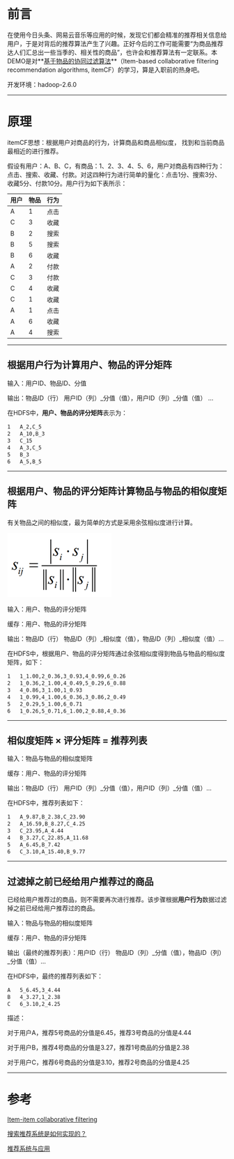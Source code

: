 # 前言

在使用今日头条、网易云音乐等应用的时候，发现它们都会精准的推荐相关信息给用户，于是对背后的推荐算法产生了兴趣。正好今后的工作可能需要“为商品推荐达人们汇总出一些当季的、相关性的商品”，也许会和推荐算法有一定联系。本DEMO是对**[基于物品的协同过滤算法](https://en.wikipedia.org/wiki/Item-item_collaborative_filtering)**（Item-based collaborative filtering recommendation algorithms, itemCF）的学习，算是入职前的热身吧。



开发环境：hadoop-2.6.0



---

# 原理

itemCF思想：根据用户对商品的行为，计算商品和商品相似度， 找到和当前商品最相近的进行推荐。 



假设有用户：A、B、C，有商品：1、2、3、4、5、6，用户对商品有四种行为：点击、搜索、收藏、付款。对这四种行为进行简单的量化：点击1分、搜索3分、收藏5分、付款10分。用户行为如下表所示：

| 用户   | 物品   | 行为   |
| ---- | ---- | ---- |
| A    | 1    | 点击   |
| C    | 3    | 收藏   |
| B    | 2    | 搜索   |
| B    | 5    | 搜索   |
| B    | 6    | 收藏   |
| A    | 2    | 付款   |
| C    | 3    | 付款   |
| C    | 4    | 收藏   |
| C    | 1    | 收藏   |
| A    | 1    | 点击   |
| A    | 6    | 收藏   |
| A    | 4    | 搜索   |



---

## 根据用户行为计算用户、物品的评分矩阵

输入：用户ID、物品ID、分值

输出：物品ID（行）	用户ID（列）\_分值（值），用户ID（列）\_分值（值） ...



在HDFS中，**用户、物品的评分矩阵**表示为：

```
1	A_2,C_5
2	A_10,B_3
3	C_15
4	A_3,C_5
5	B_3
6	A_5,B_5
```



---

## 根据用户、物品的评分矩阵计算物品与物品的相似度矩阵

有关物品之间的相似度，最为简单的方式是采用余弦相似度进行计算。

![](imagebad/rec_item_similarity_cal0_small.png)

输入：用户、物品的评分矩阵

缓存：用户、物品的评分矩阵

输出：物品ID（行）		物品ID（列）\_相似度（值），物品ID（列）\_相似度（值）...



在HDFS中，根据用户、物品的评分矩阵通过余弦相似度得到物品与物品的相似度矩阵，如下：

```
1	1_1.00,2_0.36,3_0.93,4_0.99,6_0.26
2	1_0.36,2_1.00,4_0.49,5_0.29,6_0.88
3	4_0.86,3_1.00,1_0.93
4	1_0.99,4_1.00,6_0.36,3_0.86,2_0.49
5	2_0.29,5_1.00,6_0.71
6	1_0.26,5_0.71,6_1.00,2_0.88,4_0.36
```



---

## 相似度矩阵 × 评分矩阵 = 推荐列表

输入：物品与物品的相似度矩阵

缓存：用户、物品的评分矩阵

输出：物品ID（行）	用户ID（列）\_分值（值），用户ID（列）\_分值（值）...



在HDFS中，推荐列表如下：

```
1	A_9.87,B_2.38,C_23.90
2	A_16.59,B_8.27,C_4.25
3	C_23.95,A_4.44
4	B_3.27,C_22.85,A_11.68
5	A_6.45,B_7.42
6	C_3.10,A_15.40,B_9.77
```



---

## 过滤掉之前已经给用户推荐过的商品

已经给用户推荐过的商品，则不需要再次进行推荐。该步骤根据**用户行为**数据过滤掉之前已经给用户推荐过的商品。



输入：物品与物品的相似度矩阵

缓存：用户、物品的评分矩阵

输出（最终的推荐列表）：用户ID（行）	物品ID（列）\_分值（值），物品ID（列）\_分值（值）...



在HDFS中，最终的推荐列表如下：

```
A	5_6.45,3_4.44
B	4_3.27,1_2.38
C	6_3.10,2_4.25
```

描述：

对于用户A，推荐5号商品的分值是6.45，推荐3号商品的分值是4.44

对于用户B，推荐4号商品的分值是3.27，推荐1号商品的分值是2.38

对于用户C，推荐6号商品的分值是3.10，推荐2号商品的分值是4.25



---

# 参考

[Item-item collaborative filtering](https://en.wikipedia.org/wiki/Item-item_collaborative_filtering)

[搜索推荐系统是如何实现的？](https://www.zhihu.com/question/19677762)

[推荐系统与应用](https://blog.csdn.net/joycewyj/article/details/51692976)

